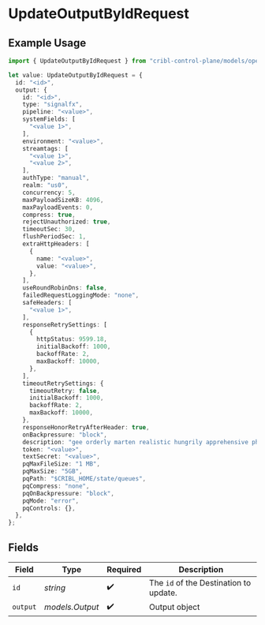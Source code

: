 # UpdateOutputByIdRequest

## Example Usage

```typescript
import { UpdateOutputByIdRequest } from "cribl-control-plane/models/operations";

let value: UpdateOutputByIdRequest = {
  id: "<id>",
  output: {
    id: "<id>",
    type: "signalfx",
    pipeline: "<value>",
    systemFields: [
      "<value 1>",
    ],
    environment: "<value>",
    streamtags: [
      "<value 1>",
      "<value 2>",
    ],
    authType: "manual",
    realm: "us0",
    concurrency: 5,
    maxPayloadSizeKB: 4096,
    maxPayloadEvents: 0,
    compress: true,
    rejectUnauthorized: true,
    timeoutSec: 30,
    flushPeriodSec: 1,
    extraHttpHeaders: [
      {
        name: "<value>",
        value: "<value>",
      },
    ],
    useRoundRobinDns: false,
    failedRequestLoggingMode: "none",
    safeHeaders: [
      "<value 1>",
    ],
    responseRetrySettings: [
      {
        httpStatus: 9599.18,
        initialBackoff: 1000,
        backoffRate: 2,
        maxBackoff: 10000,
      },
    ],
    timeoutRetrySettings: {
      timeoutRetry: false,
      initialBackoff: 1000,
      backoffRate: 2,
      maxBackoff: 10000,
    },
    responseHonorRetryAfterHeader: true,
    onBackpressure: "block",
    description: "gee orderly marten realistic hungrily apprehensive phooey",
    token: "<value>",
    textSecret: "<value>",
    pqMaxFileSize: "1 MB",
    pqMaxSize: "5GB",
    pqPath: "$CRIBL_HOME/state/queues",
    pqCompress: "none",
    pqOnBackpressure: "block",
    pqMode: "error",
    pqControls: {},
  },
};
```

## Fields

| Field                                             | Type                                              | Required                                          | Description                                       |
| ------------------------------------------------- | ------------------------------------------------- | ------------------------------------------------- | ------------------------------------------------- |
| `id`                                              | *string*                                          | :heavy_check_mark:                                | The <code>id</code> of the Destination to update. |
| `output`                                          | *models.Output*                                   | :heavy_check_mark:                                | Output object                                     |